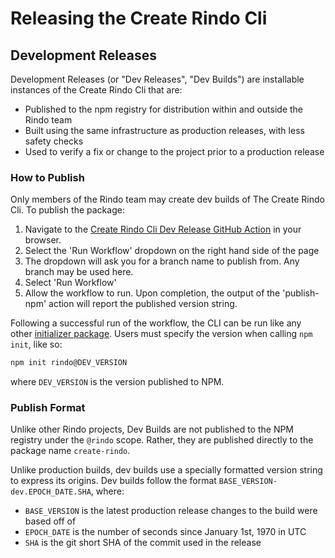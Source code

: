 # Releasing the Create Rindo Cli

## Development Releases

Development Releases (or "Dev Releases", "Dev Builds") are installable instances of the Create Rindo Cli that are:

- Published to the npm registry for distribution within and outside the Rindo team
- Built using the same infrastructure as production releases, with less safety checks
- Used to verify a fix or change to the project prior to a production release

### How to Publish

Only members of the Rindo team may create dev builds of The Create Rindo Cli.
To publish the package:

1. Navigate to the [Create Rindo Cli Dev Release GitHub Action](https://github.com/rindojs/create-rindo/actions/workflows/release-dev.yml) in your browser.
2. Select the 'Run Workflow' dropdown on the right hand side of the page
3. The dropdown will ask you for a branch name to publish from. Any branch may be used here.
4. Select 'Run Workflow'
5. Allow the workflow to run. Upon completion, the output of the 'publish-npm' action will report the published version string.

Following a successful run of the workflow, the CLI can be run like any other [initializer package](https://docs.npmjs.com/cli/commands/npm-init).
Users must specify the version when calling `npm init`, like so:

```bash
npm init rindo@DEV_VERSION
```

where `DEV_VERSION` is the version published to NPM.

### Publish Format

Unlike other Rindo projects, Dev Builds are not published to the NPM registry under the `@rindo` scope.
Rather, they are published directly to the package name `create-rindo`.

Unlike production builds, dev builds use a specially formatted version string to express its origins.
Dev builds follow the format `BASE_VERSION-dev.EPOCH_DATE.SHA`, where:

- `BASE_VERSION` is the latest production release changes to the build were based off of
- `EPOCH_DATE` is the number of seconds since January 1st, 1970 in UTC
- `SHA` is the git short SHA of the commit used in the release
